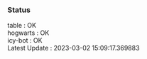 ### Status


table : OK  
hogwarts : OK  
icy-bot : OK  
Latest Update : 2023-03-02 15:09:17.369883
